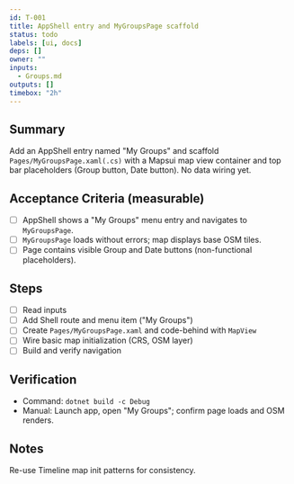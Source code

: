 ```yaml
---
id: T-001
title: AppShell entry and MyGroupsPage scaffold
status: todo
labels: [ui, docs]
deps: []
owner: ""
inputs:
  - Groups.md
outputs: []
timebox: "2h"
---
```


## Summary
Add an AppShell entry named "My Groups" and scaffold `Pages/MyGroupsPage.xaml(.cs)` with a Mapsui map view container and top bar placeholders (Group button, Date button). No data wiring yet.

## Acceptance Criteria (measurable)
- [ ] AppShell shows a "My Groups" menu entry and navigates to `MyGroupsPage`.
- [ ] `MyGroupsPage` loads without errors; map displays base OSM tiles.
- [ ] Page contains visible Group and Date buttons (non-functional placeholders).

## Steps
- [ ] Read inputs
- [ ] Add Shell route and menu item ("My Groups")
- [ ] Create `Pages/MyGroupsPage.xaml` and code-behind with `MapView`
- [ ] Wire basic map initialization (CRS, OSM layer)
- [ ] Build and verify navigation

## Verification
- Command: `dotnet build -c Debug`
- Manual: Launch app, open "My Groups"; confirm page loads and OSM renders.

## Notes
Re-use Timeline map init patterns for consistency.


